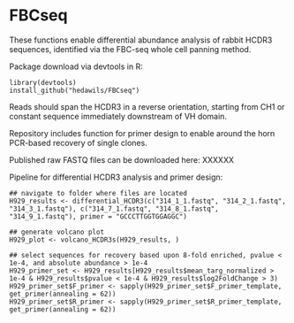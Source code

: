 # FBCseq

These functions enable differential abundance analysis of rabbit HCDR3 sequences, identified via the FBC-seq whole cell panning method.

Package download via devtools in R:
```
library(devtools)
install_github("hedawils/FBCseq")
```

Reads should span the HCDR3 in a reverse orientation, starting from CH1 or constant sequence immediately downstream of VH domain. 

Repository includes function for primer design to enable around the horn PCR-based recovery of single clones.

Published raw FASTQ files can be downloaded here: XXXXXX

Pipeline for differential HCDR3 analysis and primer design:

```
## navigate to folder where files are located
H929_results <- differential_HCDR3(c("314_1_1.fastq", "314_2_1.fastq", "314_3_1.fastq"), c("314_7_1.fastq", "314_8_1.fastq", "314_9_1.fastq"), primer = "GCCCTTGGTGGAGGC")

## generate volcano plot
H929_plot <- volcano_HCDR3s(H929_results, )

## select sequences for recovery based upon 8-fold enriched, pvalue < 1e-4, and absolute abundance > 1e-4
H929_primer_set <- H929_results[H929_results$mean_targ_normalized > 1e-4 & H929_results$pvalue < 1e-4 & H929_results$log2FoldChange > 3)
H929_primer_set$F_primer <- sapply(H929_primer_set$F_primer_template, get_primer(annealing = 62))
H929_primer_set$R_primer <- sapply(H929_primer_set$R_primer_template, get_primer(annealing = 62))
```



